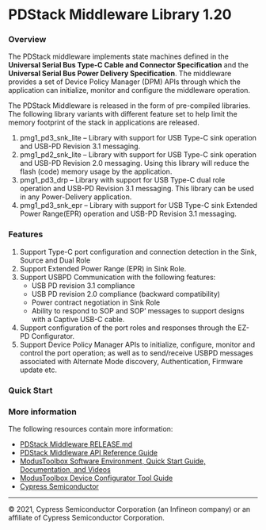 # PDStack Middleware Library 1.20

### Overview

The PDStack middleware implements state machines defined in the **Universal Serial Bus Type-C Cable and Connector Specification** and the **Universal Serial Bus Power Delivery Specification**. The middleware provides a set of Device Policy Manager (DPM) APIs through which the application can initialize, monitor and configure the middleware operation.

The PDStack Middleware is released in the form of pre-compiled libraries. The following library variants with different feature set to help limit the memory footprint of the stack in applications are released.
1)	pmg1_pd3_snk_lite – Library with support for USB Type-C sink operation and USB-PD Revision 3.1 messaging.
2)	pmg1_pd2_snk_lite – Library with support for USB Type-C sink operation and USB-PD Revision 2.0 messaging. Using this library will reduce the flash (code) memory usage by the application.
3)	pmg1_pd3_drp      – Library with support for USB Type-C dual role operation and USB-PD Revision 3.1 messaging. This library can be used in any Power-Delivery application.
4)	pmg1_pd3_snk_epr  – Library with support for USB Type-C sink Extended Power Range(EPR) operation and USB-PD Revision 3.1 messaging.

### Features
1) Support Type-C port configuration and connection detection in the Sink, Source and Dual Role
2) Support Extended Power Range (EPR) in Sink Role.
2) Support USBPD Communication with the following features:
    * USB PD revision 3.1 compliance
    * USB PD revision 2.0 compliance (backward compatibility)
    * Power contract negotiation in Sink Role
    * Ability to respond to SOP and SOP’ messages to support designs with a Captive USB-C cable.
3) Support configuration of the port roles and responses through the EZ-PD Configurator.
4) Support Device Policy Manager APIs to initialize, configure, monitor and control the port operation; as well as to send/receive USBPD messages associated with Alternate Mode discovery, Authentication, Firmware update etc.


### Quick Start

### More information
The following resources contain more information:
* [PDStack Middleware RELEASE.md](./RELEASE.md)
* [PDStack Middleware API Reference Guide](https://infineon.github.io/pdstack/pdstack_api_reference_manual/html/index.html)
* [ModusToolbox Software Environment, Quick Start Guide, Documentation, and Videos](https://www.cypress.com/products/modustoolbox-software-environment)
* [ModusToolbox Device Configurator Tool Guide](https://www.cypress.com/ModusToolboxDeviceConfig)
* [Cypress Semiconductor](http://www.cypress.com)
 
---
© 2021, Cypress Semiconductor Corporation (an Infineon company) or an affiliate of Cypress Semiconductor Corporation.
